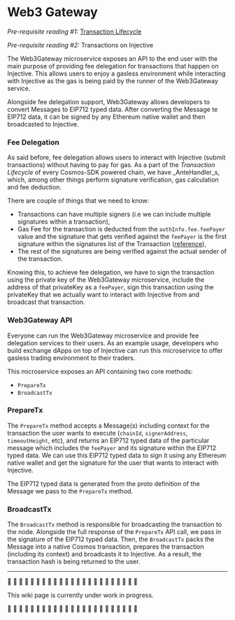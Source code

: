 # Web3 Gateway

_Pre-requisite reading #1:_ [Transaction Lifecycle](https://docs.cosmos.network/main/basics/tx-lifecycle)

_Pre-requisite reading #2:_ Transactions on Injective

The Web3Gateway microservice exposes an API to the end user with the main purpose of providing fee delegation for transactions that happen on Injective. This allows users to enjoy a gasless environment while interacting with Injective as the gas is being paid by the runner of the Web3Gateway service.

Alongside fee delegation support, Web3Gateway allows developers to convert Messages to EIP712 typed data. After converting the Message te EIP712 data, it can be signed by any Ethereum native wallet and then broadcasted to Injective.

### Fee Delegation

As said before, fee delegation allows users to interact with Injective (submit transactions) without having to pay for gas. As a part of the _Transaction Lifecycle_ of every Cosmos-SDK powered chain, we have _AnteHandler_s, which, among other things perform signature verification, gas calculation and fee deduction.

There are couple of things that we need to know:

* Transactions can have multiple signers (i.e we can include multiple signatures within a transaction),
* Gas Fee for the transaction is deducted from the `authInfo.fee.feePayer` value and the signature that gets verified against the `feePayer` is the first signature within the signatures list of the Transaction ([reference](https://github.com/cosmos/cosmos-sdk/blob/e2d6cbdeb55555893ffde3f2ae0ed6db7179fd0d/x/auth/ante/fee.go#L15-L24)),
* The rest of the signatures are being verified against the actual sender of the transaction.

Knowing this, to achieve fee delegation, we have to sign the transaction using the private key of the Web3Gateway microservice, include the address of that privateKey as a `feePayer`, sign this transaction using the privateKey that we actually want to interact with Injective from and broadcast that transaction.

### Web3Gateway API

Everyone can run the Web3Gateway microservice and provide fee delegation services to their users. As an example usage, developers who build exchange dApps on top of Injective can run this microservice to offer gasless trading environment to their traders.

This microservice exposes an API containing two core methods:

* `PrepareTx`
* `BroadcastTx`

### PrepareTx

The `PrepareTx` method accepts a Message(s) including context for the transaction the user wants to execute (`chainId`, `signerAddress`, `timeoutHeight`, etc), and returns an EIP712 typed data of the particular message which includes the `feePayer` and its signature within the EIP712 typed data. We can use this EIP712 typed data to sign it using any Ethereum native wallet and get the signature for the user that wants to interact with Injective.

The EIP712 typed data is generated from the proto definition of the Message we pass to the `PrepareTx` method.

### BroadcastTx

The `BroadcastTx` method is responsible for broadcasting the transaction to the node. Alongside the full response of the `PrepareTx` API call, we pass in the signature of the EIP712 typed data. Then, the `BroadcastTx` packs the Message into a native Cosmos transaction, prepares the transaction (including its context) and broadcasts it to Injective. As a result, the transaction hash is being returned to the user.

***

🚧 🚧 🚧 🚧 🚧 🚧 🚧 🚧 🚧 🚧 🚧 🚧 🚧 🚧 🚧 🚧 🚧 🚧 🚧 🚧 🚧 🚧 🚧

This wiki page is currently under work in progress.

🚧 🚧 🚧 🚧 🚧 🚧 🚧 🚧 🚧 🚧 🚧 🚧 🚧 🚧 🚧 🚧 🚧 🚧 🚧 🚧 🚧 🚧 🚧
